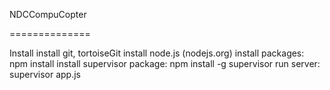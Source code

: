 NDCCompuCopter

==============


Install
install git, tortoiseGit
install node.js (nodejs.org)
install packages: npm install
install supervisor package: npm install -g supervisor
run server: supervisor app.js
